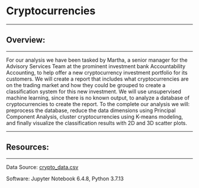 # Cryptocurrencies
---
## Overview:
---

For our analysis we have been tasked by Martha, a senior manager for the Advisory Services Team at the prominent investment bank Accountability Accounting, to help offer a new cryptocurrency investment portfolio for its customers. We will create a report that includes what cryptocurrencies are on the trading market and how they could be grouped to create a classification system for this new investment. We will use unsupervised machine learning, since there is no known output, to analyze a database of cryptocurrencies to create the report. To the complete our analysis we will: preprocess the database, reduce the data dimensions using Principal Component Analysis, cluster cryptocurrencies using K-means modeling, and finally visualize the classification results with 2D and 3D scatter plots.

---
## Resources:
---

Data Source: [crypto_data.csv](https://github.com/DJV7893/Cryptocurrencies/files/8968713/crypto_data.csv)

Software: Jupyter Notebook 6.4.8, Python 3.7.13
